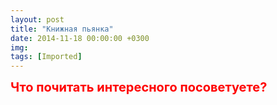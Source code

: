 ```yaml
---
layout: post
title: "Книжная пьянка"
date: 2014-11-18 00:00:00 +0300
img: 
tags: [Imported]
---
```


<font style="font-weight: bold; font-size:20px; color:red">Что почитать интересного посоветуете?</font>
